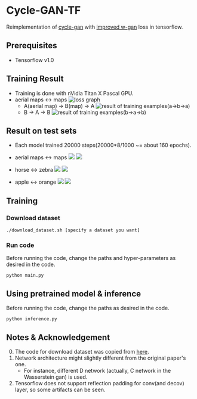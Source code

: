 # Cycle-GAN-TF

Reimplementation of [cycle-gan](https://arxiv.org/pdf/1703.10593.pdf) with [improved w-gan](https://arxiv.org/abs/1704.00028) loss in tensorflow.

## Prerequisites

- Tensorflow v1.0

## Training Result

- Training is done with nVidia Titan X Pascal GPU.
- aerial maps <-> maps
![loss graph](/assets/training_loss.png)
    - A(aerial map) -> B(map) -> A
![result of **training** examples(a->b->a)](/assets/a_to_b_to_a.png)
    - B -> A -> B
![result of **training** examples(b->a->b)](/assets/b_to_a_to_b.png)

## Result on test sets

- Each model trained 20000 steps(20000*8/1000 ~= about 160 epochs).

- aerial maps <-> maps
![](/assets/map2airview.jpg)
![](/assets/airview2map.jpg)
- horse <-> zebra
![](/assets/horse2zebra.jpg)
![](/assets/zebra2horse.jpg)
- apple <-> orange
![](/assets/apple2orange.jpg)
![](/assets/orange2apple.jpg)

## Training

### Download dataset

```
./download_dataset.sh [specify a dataset you want]
```

### Run code

Before running the code, change the paths and hyper-parameters as desired in the code.
```
python main.py
```

## Using pretrained model & inference

Before running the code, change the paths as desired in the code.
```
python inference.py
```

## Notes & Acknowledgement

0. The code for download dataset was copied from [here](https://github.com/junyanz/CycleGAN/blob/master/datasets/download_dataset.sh).
1. Network architecture might slightly different from the original paper's one.
    - For instance, different D network (actually, C network in the Wasserstein gan) is used.
2. Tensorflow does not support reflection padding for conv(and decov) layer, so some artifacts can be seen.
